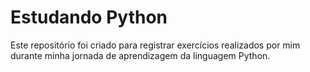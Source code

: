 # Estudando Python
Este repositório foi criado para registrar exercícios realizados por mim durante minha jornada de aprendizagem da linguagem Python. <br>
